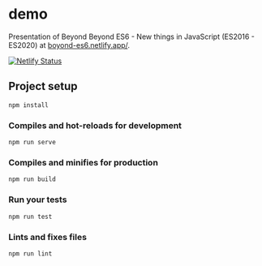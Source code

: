 # demo
Presentation of Beyond Beyond ES6 - New things in JavaScript (ES2016 - ES2020) at [boyond-es6.netlify.app/](https://boyond-es6.netlify.app/).

[![Netlify Status](https://api.netlify.com/api/v1/badges/d6bd10e4-dfa7-47bf-9afe-05bbd7d49f92/deploy-status)](https://app.netlify.com/sites/boyond-es6/deploys)

## Project setup
```
npm install
```

### Compiles and hot-reloads for development
```
npm run serve
```

### Compiles and minifies for production
```
npm run build
```

### Run your tests
```
npm run test
```

### Lints and fixes files
```
npm run lint
```